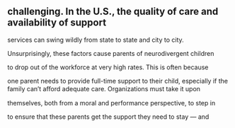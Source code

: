 ## challenging. In the U.S., the quality of care and availability of support

services can swing wildly from state to state and city to city.

Unsurprisingly, these factors cause parents of neurodivergent children

to drop out of the workforce at very high rates. This is often because

one parent needs to provide full-time support to their child, especially if the family can’t aﬀord adequate care. Organizations must take it upon

themselves, both from a moral and performance perspective, to step in

to ensure that these parents get the support they need to stay — and